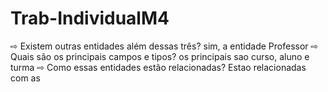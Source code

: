 # Trab-IndividualM4
⇨ Existem outras entidades além dessas três?
sim, a entidade Professor
⇨ Quais são os principais campos e tipos?
os principais sao curso, aluno e turma
⇨ Como essas entidades estão relacionadas?
Estao relacionadas com as

